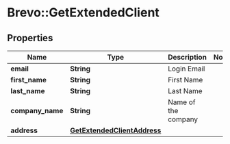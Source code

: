 # Brevo::GetExtendedClient

## Properties
Name | Type | Description | Notes
------------ | ------------- | ------------- | -------------
**email** | **String** | Login Email | 
**first_name** | **String** | First Name | 
**last_name** | **String** | Last Name | 
**company_name** | **String** | Name of the company | 
**address** | [**GetExtendedClientAddress**](GetExtendedClientAddress.md) |  | 


